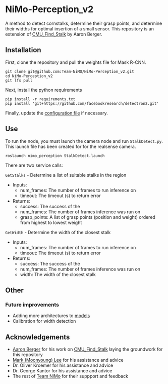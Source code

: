 # NiMo-Perception_v2
A method to detect cornstalks, determine their grasp points, and determine their widths for optimal insertion of a small sensor. This repository is an extension of [CMU_Find_Stalk](https://github.com/aaronzberger/CMU_Find_Stalk) by Aaron Berger.

## Installation
First, clone the repository and pull the weights file for Mask R-CNN.
```
git clone git@github.com:Team-NiMO/NiMo-Perception_v2.git
cd NiMo-Perception_v2
git lfs pull
```

Next, install the python requirements
```
pip install -r requirements.txt
pip install 'git+https://github.com/facebookresearch/detectron2.git'
```
Finally, update the [configuration file](config/default.yaml) if necessary.

## Use
To run the node, you must launch the camera node and run `StalkDetect.py`. This launch file has been created for for the realsense camera.

```
roslaunch nimo_perception StalkDetect.launch
```

There are two service calls: 

`GetStalks` - Determine a list of suitable stalks in the region
- Inputs:
    - num_frames: The number of frames to run inference on
    - timeout: The timeout (s) to return error
- Returns:
    - success: The success of the 
    - num_frames: The number of frames inference was run on
    - grasp_points: A list of grasp points (position and weight) ordered from highest to lowest weight

`GetWidth` - Determine the width of the closest stalk
- Inputs:
    - num_frames: The number of frames to run inference on
    - timeout: The timeout (s) to return error
- Returns:
    - success: The success of the 
    - num_frames: The number of frames inference was run on
    - width: The width of the closest stalk

## Other
### Future improvements
- Adding more architectures to [models](src/nimo_perception/models)
- Calibration for width detection

## Acknowledgements
- [Aaron Berger](https://github.com/aaronzberger) for his work on [CMU_Find_Stalk](https://github.com/aaronzberger/CMU_Find_Stalk) laying the groundwork for this repository
- [Mark (Moonyoung) Lee](https://github.com/markmlee) for his assistance and advice
- Dr. Oliver Kroemer for his assistance and advice
- Dr. George Kantor for his assistance and advice
- The rest of [Team NiMo](https://github.com/Team-NiMO) for their suppport and feedback